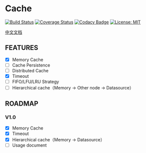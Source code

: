 # Cache

[![Build Status](https://travis-ci.com/LightweightJava/cache.svg?branch=master)](https://travis-ci.com/LightweightJava/cache)
[![Coverage Status](https://coveralls.io/repos/github/LightweightJava/cache/badge.svg)](https://coveralls.io/github/LightweightJava/cache)
[![Codacy Badge](https://api.codacy.com/project/badge/Grade/8248471e4eb94469b78a3788d2a1d8f4)](https://www.codacy.com/app/WhatAKitty/cache?utm_source=github.com&amp;utm_medium=referral&amp;utm_content=LightweightJava/cache&amp;utm_campaign=Badge_Grade)
[![License: MIT](https://img.shields.io/badge/License-MIT-yellow.svg)](https://opensource.org/licenses/MIT)

[中文文档](https://github.com/LightweightJava/cache/blob/master/README_zhCN.md)

## FEATURES

- [x] Memory Cache
- [ ] Cache Persistence
- [ ] Distributed Cache
- [x] Timeout
- [ ] FIFO/LFU/LRU Strategy
- [ ] Hierarchical cache（Memory -> Other node -> Datasource）

## ROADMAP

### V1.0

- [x] Memory Cache
- [x] Timeout
- [x] Hierarchical cache（Memory -> Datasource）
- [ ] Usage document

